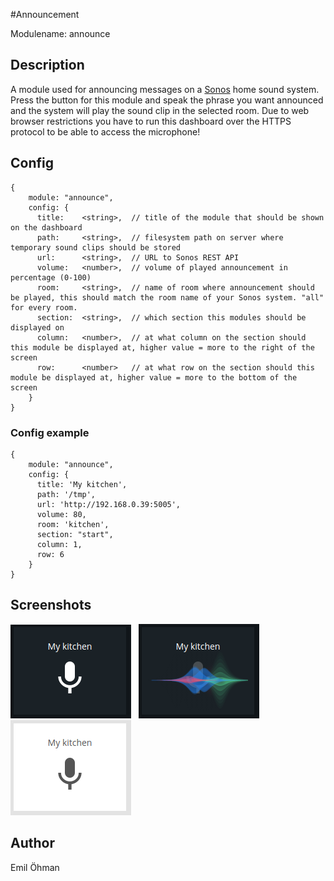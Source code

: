 #Announcement

Modulename: announce


## Description

A module used for announcing messages on a [Sonos](http://www.sonos.com) home sound system.
Press the button for this module and speak the phrase you want announced and the system will play the sound clip in the selected room.
Due to web browser restrictions you have to run this dashboard over the HTTPS protocol to be able to access the microphone!


## Config

    {
        module: "announce",
        config: {
          title:    <string>,  // title of the module that should be shown on the dashboard
          path:     <string>,  // filesystem path on server where temporary sound clips should be stored
          url:      <string>,  // URL to Sonos REST API
          volume:   <number>,  // volume of played announcement in percentage (0-100)
          room:     <string>,  // name of room where announcement should be played, this should match the room name of your Sonos system. "all" for every room.
          section:  <string>,  // which section this modules should be displayed on
          column:   <number>,  // at what column on the section should this module be displayed at, higher value = more to the right of the screen
          row:      <number>   // at what row on the section should this module be displayed at, higher value = more to the bottom of the screen
        }
    }


### Config example

    {
        module: "announce",
        config: {
          title: 'My kitchen',
          path: '/tmp',
          url: 'http://192.168.0.39:5005',
          volume: 80,
          room: 'kitchen',
          section: "start",
          column: 1,
          row: 6
        }
    }


## Screenshots

![announcement with dark theme](doc/announce-dark.png "Announce - dark theme") &nbsp; ![ recording announcement with dark theme](doc/announce-dark-recording.png "Announce - recording announcement") &nbsp; ![announcement with dark theme](doc/announce-light.png "Announce - light theme")


## Author

Emil Öhman
